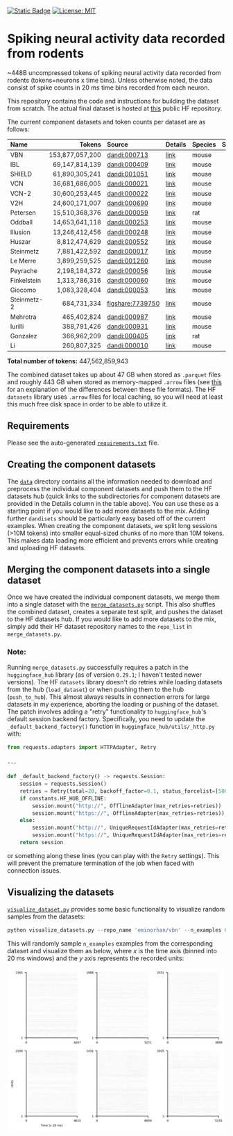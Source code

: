 [![Static Badge](https://img.shields.io/badge/🤗_datasets-neural_pile_rodent-blue)](https://huggingface.co/datasets/eminorhan/neural-pile-rodent)
[![License: MIT](https://img.shields.io/badge/License-MIT-yellow.svg)](https://opensource.org/licenses/MIT)

# Spiking neural activity data recorded from rodents 

~448B uncompressed tokens of spiking neural activity data recorded from rodents (tokens=neurons x time bins). Unless otherwise noted, the data consist of spike counts in 20 ms time bins recorded from each neuron.

This repository contains the code and instructions for building the dataset from scratch. The actual final dataset is hosted at [this](https://huggingface.co/datasets/eminorhan/neural-pile-rodent) public HF repository.

The current component datasets and token counts per dataset are as follows:

| Name        | Tokens            | Source                                                                                                                      | Details                      | Species | Subjects | Sessions |
| :---------- | ----------------: | :-------------------------------------------------------------------------------------------------------------------------- | :---------------------------|:--------|---------:| -------: |
| VBN         | 153,877,057,200   | [dandi:000713](https://dandiarchive.org/dandiset/000713)                                                                       | [link](data/vbn)             | mouse   | 81       |      153 |
| IBL         | 69,147,814,139    | [dandi:000409](https://dandiarchive.org/dandiset/000409)                                                                       | [link](data/ibl)             | mouse   | 115      |      347 |
| SHIELD      | 61,890,305,241    | [dandi:001051](https://dandiarchive.org/dandiset/001051)                                                                       | [link](data/shield)          | mouse   | 27       |       99 |
| VCN         | 36,681,686,005    | [dandi:000021](https://dandiarchive.org/dandiset/000021)                                                                       | [link](data/vcn)             | mouse   | 32       |       32 |
| VCN-2       | 30,600,253,445    | [dandi:000022](https://dandiarchive.org/dandiset/000022)                                                                       | [link](data/vcn-2)           | mouse   | 26       |       26 |
| V2H         | 24,600,171,007    | [dandi:000690](https://dandiarchive.org/dandiset/000690)                                                                       | [link](data/v2h)             | mouse   | 25       |       25 |
| Petersen    | 15,510,368,376    | [dandi:000059](https://dandiarchive.org/dandiset/000059)                                                                       | [link](data/petersen)        | rat     | 5        |       24 |
| Oddball     | 14,653,641,118    | [dandi:000253](https://dandiarchive.org/dandiset/000253)                                                                       | [link](data/oddball)         | mouse   | 14       |       14 |
| Illusion    | 13,246,412,456    | [dandi:000248](https://dandiarchive.org/dandiset/000248)                                                                       | [link](data/illusion)        | mouse   | 12       |       12 |
| Huszar      | 8,812,474,629     | [dandi:000552](https://dandiarchive.org/dandiset/000552)                                                                       | [link](data/huszar)          | mouse   | 17       |       65 |
| Steinmetz   | 7,881,422,592     | [dandi:000017](https://dandiarchive.org/dandiset/000017)                                                                       | [link](data/steinmetz)       | mouse   | 10       |       39 |
| Le Merre    | 3,899,259,525     | [dandi:001260](https://dandiarchive.org/dandiset/001260)                                                                       | [link](data/lemerre)         | mouse   | 41       |       74 |
| Peyrache    | 2,198,184,372     | [dandi:000056](https://dandiarchive.org/dandiset/000056)                                                                       | [link](data/peyrache)        | mouse   | 7        |       40 |
| Finkelstein | 1,313,786,316     | [dandi:000060](https://dandiarchive.org/dandiset/000060)                                                                       | [link](data/finkelstein)     | mouse   | 9        |       98 |
| Giocomo     | 1,083,328,404     | [dandi:000053](https://dandiarchive.org/dandiset/000053)                                                                       | [link](data/giocomo)         | mouse   | 34       |      349 |
| Steinmetz-2 | 684,731,334       | [figshare:7739750](https://figshare.com/articles/dataset/Eight-probe_Neuropixels_recordings_during_spontaneous_behaviors/7739750)| [link](data/steinmetz-2)   | mouse   | 3        |        3 |
| Mehrotra    | 465,402,824       | [dandi:000987](https://dandiarchive.org/dandiset/000987)                                                                       | [link](data/mehrotra)        | mouse   | 3        |       14 |
| Iurilli     | 388,791,426       | [dandi:000931](https://dandiarchive.org/dandiset/000931)                                                                       | [link](data/iurilli)         | mouse   | 1        |        1 |
| Gonzalez    | 366,962,209       | [dandi:000405](https://dandiarchive.org/dandiset/000405)                                                                       | [link](data/gonzalez)        | rat     | 5        |      276 |
| Li          | 260,807,325       | [dandi:000010](https://dandiarchive.org/dandiset/000010)                                                                       | [link](data/li)              | mouse   | 23       |       99 |

**Total number of tokens:** 447,562,859,943

 The combined dataset takes up about 47 GB when stored as `.parquet` files and roughly 443 GB when stored as memory-mapped `.arrow` files (see [this](https://stackoverflow.com/a/56481636) for an explanation of the differences between these file formats). The HF `datasets` library uses `.arrow` files for local caching, so you will need at least this much free disk space in order to be able to utilize it.

## Requirements
Please see the auto-generated [`requirements.txt`](requirements.txt) file.

## Creating the component datasets
The [`data`](data) directory contains all the information needed to download and preprocess the individual component datasets and push them to the HF datasets hub (quick links to the subdirectories for component datasets are provided in the Details column in the table above). You can use these as a starting point if you would like to add more datasets to the mix. Adding further `dandisets` should be particularly easy based off of the current examples. When creating the component datasets, we split long sessions (>10M tokens) into smaller equal-sized chunks of no more than 10M tokens. This makes data loading more efficient and prevents errors while creating and uploading HF datasets.

## Merging the component datasets into a single dataset
Once we have created the individual component datasets, we merge them into a single dataset with the [`merge_datasets.py`](merge_datasets.py) script. This also shuffles the combined dataset, creates a separate test split, and pushes the dataset to the HF datasets hub. If you would like to add more datasets to the mix, simply add their HF dataset repository names to the `repo_list` in `merge_datasets.py`.

### Note:
Running `merge_datasets.py` successfully requires a patch in the `huggingface_hub` library (as of version `0.29.1`; I haven't tested newer versions). The HF `datasets` library doesn't do retries while loading datasets from the hub (`load_dataset`) or when pushing them to the hub (`push_to_hub`). This almost always results in connection errors for large datasets in my experience, aborting the loading or pushing of the dataset. The patch involves adding a "retry" functionality to `huggingface_hub`'s default session backend factory. Specifically, you need to update the `_default_backend_factory()` function in `huggingface_hub/utils/_http.py` with:
```python
from requests.adapters import HTTPAdapter, Retry

...

def _default_backend_factory() -> requests.Session:
    session = requests.Session()
    retries = Retry(total=20, backoff_factor=0.1, status_forcelist=[500, 502, 503, 504])
    if constants.HF_HUB_OFFLINE:
        session.mount("http://", OfflineAdapter(max_retries=retries))
        session.mount("https://", OfflineAdapter(max_retries=retries))
    else:
        session.mount("http://", UniqueRequestIdAdapter(max_retries=retries))
        session.mount("https://", UniqueRequestIdAdapter(max_retries=retries))
    return session
```  
or something along these lines (you can play with the `Retry` settings). This will prevent the premature termination of the job when faced with connection issues. 

## Visualizing the datasets
[`visualize_dataset.py`](visualize_dataset.py) provides some basic functionality to visualize random samples from the datasets:
```python
python visualize_datasets.py --repo_name 'eminorhan/vbn' --n_examples 6
```
This will randomly sample `n_examples` examples from the corresponding dataset and visualize them as below, where *x* is the time axis (binned into 20 ms windows) and the *y* axis represents the recorded units:

![](assets/vbn.jpg)
